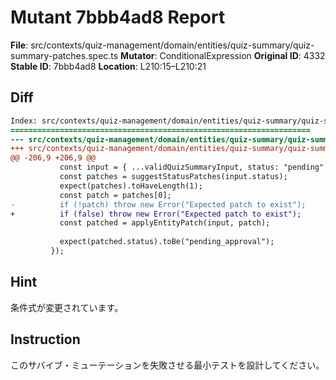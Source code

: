 # Mutant 7bbb4ad8 Report

**File**: src/contexts/quiz-management/domain/entities/quiz-summary/quiz-summary-patches.spec.ts
**Mutator**: ConditionalExpression
**Original ID**: 4332
**Stable ID**: 7bbb4ad8
**Location**: L210:15–L210:21

## Diff

```diff
Index: src/contexts/quiz-management/domain/entities/quiz-summary/quiz-summary-patches.spec.ts
===================================================================
--- src/contexts/quiz-management/domain/entities/quiz-summary/quiz-summary-patches.spec.ts	original
+++ src/contexts/quiz-management/domain/entities/quiz-summary/quiz-summary-patches.spec.ts	mutated #4332
@@ -206,9 +206,9 @@
           const input = { ...validQuizSummaryInput, status: "pending" };
           const patches = suggestStatusPatches(input.status);
           expect(patches).toHaveLength(1);
           const patch = patches[0];
-          if (!patch) throw new Error("Expected patch to exist");
+          if (false) throw new Error("Expected patch to exist");
           const patched = applyEntityPatch(input, patch);
 
           expect(patched.status).toBe("pending_approval");
         });
```

## Hint

条件式が変更されています。

## Instruction

このサバイブ・ミューテーションを失敗させる最小テストを設計してください。
